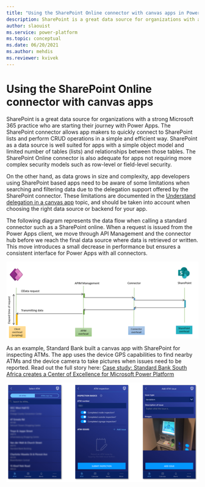 ```yaml
---
title: "Using the SharePoint Online connector with canvas apps in Power Apps  | MicrosoftDocs"
description: SharePoint is a great data source for organizations with a strong Microsoft 365 practice who are starting their journey with Power Apps. As an example, Standard Bank built a canvas app with SharePoint for inspecting ATMs.
author: slaouist
ms.service: power-platform
ms.topic: conceptual
ms.date: 06/20/2021
ms.author: mehdis
ms.reviewer: kvivek  
---
```


# Using the SharePoint Online connector with canvas apps 

SharePoint is a great data source for organizations with a strong Microsoft 365 practice who are starting their journey with Power Apps. The SharePoint connector allows app makers to quickly connect to SharePoint lists and perform CRUD operations in a simple and efficient way. SharePoint as a data source is well suited for apps with a simple object model and limited number of tables (lists) and relationships between those tables. The SharePoint Online connector is also adequate for apps not requiring more complex security models such as row-level or field-level security. 

On the other hand, as data grows in size and complexity, app developers using SharePoint based apps need to be aware of some limitations when searching and filtering data due to the delegation support offered by the SharePoint connector. These limitations are documented in the [Understand delegation in a canvas app](/powerapps/maker/canvas-apps/delegation-overview) topic, and should be taken into account when choosing the right data source or backend for your app.

The following diagram represents the data flow when calling a standard connector such as a SharePoint online. When a request is issued from the Power Apps client, we move through API Management and the connector hub before we reach the final data source where data is retrieved or written. This move introduces a small decrease in performance but ensures a consistent interface for Power Apps with all connectors. 

![Custom Connector architecture](./media/DefaultConnectorArchi.png)

As an example, Standard Bank built a canvas app with SharePoint for inspecting ATMs. The app uses the device GPS capabilities to find nearby ATMs and the device camera to take pictures when issues need to be reported. Read out the full story here:
[Case study: Standard Bank South Africa creates a Center of Excellence for Microsoft Power Platform](https://powerapps.microsoft.com/blog/standard-bank-south-africa-creates-a-center-of-excellence-for-the-power-platform/)

![Custom connector architecture](./media/StandardBank.png)